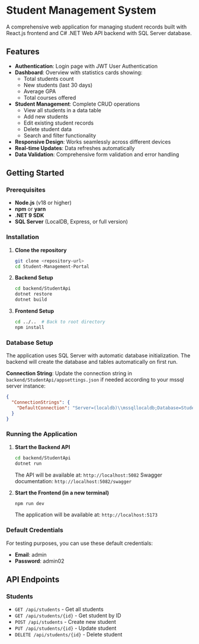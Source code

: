 # Student Management System

A comprehensive web application for managing student records built with React.js frontend and C# .NET Web API backend with SQL Server database.

## Features

- **Authentication**: Login page with JWT User Authentication
- **Dashboard**: Overview with statistics cards showing:
  - Total students count
  - New students (last 30 days)
  - Average GPA
  - Total courses offered
- **Student Management**: Complete CRUD operations
  - View all students in a data table
  - Add new students
  - Edit existing student records
  - Delete student data
  - Search and filter functionality
- **Responsive Design**: Works seamlessly across different devices
- **Real-time Updates**: Data refreshes automatically
- **Data Validation**: Comprehensive form validation and error handling


## Getting Started

### Prerequisites

- **Node.js** (v18 or higher)
- **npm** or **yarn**
- **.NET 9 SDK**
- **SQL Server** (LocalDB, Express, or full version)

### Installation

1. **Clone the repository**
   ```bash
   git clone <repository-url>
   cd Student-Management-Portal
   ```

2. **Backend Setup**
   ```bash
   cd backend/StudentApi
   dotnet restore
   dotnet build
   ```

3. **Frontend Setup**
   ```bash
   cd ../..  # Back to root directory
   npm install
   ```

### Database Setup

The application uses SQL Server with automatic database initialization. The backend will create the database and tables automatically on first run.

**Connection String**: Update the connection string in `backend/StudentApi/appsettings.json` if needed according to your mssql server instance:
```json
{
  "ConnectionStrings": {
    "DefaultConnection": "Server=(localdb)\\mssqllocaldb;Database=StudentManagementDB;Trusted_Connection=true;MultipleActiveResultSets=true"
  }
}
```

### Running the Application

1. **Start the Backend API**
   ```bash
   cd backend/StudentApi
   dotnet run
   ```
   The API will be available at: `http://localhost:5082`
   Swagger documentation: `http://localhost:5082/swagger`

2. **Start the Frontend (in a new terminal)**
   ```bash
   npm run dev
   ```
   The application will be available at: `http://localhost:5173`

### Default Credentials

For testing purposes, you can use these default credentials:
- **Email**: admin
- **Password**: admin02

## API Endpoints

### Students
- `GET /api/students` - Get all students
- `GET /api/students/{id}` - Get student by ID
- `POST /api/students` - Create new student
- `PUT /api/students/{id}` - Update student
- `DELETE /api/students/{id}` - Delete student


